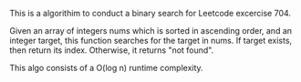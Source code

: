 This is a algorithim to conduct a binary search for Leetcode excercise 704.

Given an array of integers nums which is sorted in ascending order, and an integer target, this function searches for the target in nums. If target exists, then return its index. Otherwise, it returns "not found".

This algo consists of a  O(log n) runtime complexity.